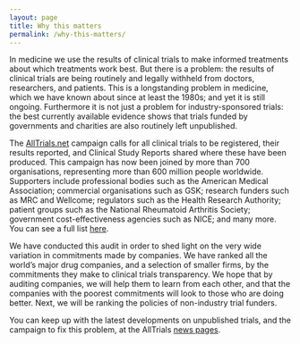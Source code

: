 ```yaml
---
layout: page
title: Why this matters
permalink: /why-this-matters/
---
```

In medicine we use the results of clinical trials to make informed treatments about which treatments work best. But there is a problem: the results of clinical trials are being routinely and legally withheld from doctors, researchers, and patients. This is a longstanding problem in medicine, which we have known about since at least the 1980s; and yet it is still ongoing. Furthermore it is not just a problem for industry-sponsored trials: the best currently available evidence shows that trials funded by governments and charities are also routinely left unpublished.

The [AllTrials.net](http://alltrials.net/) campaign calls for all clinical trials to be registered, their results reported, and Clinical Study Reports shared where these have been produced. This campaign has now been joined by more than 700 organisations, representing more than 600 million people worldwide. Supporters include professional bodies such as the American Medical Association;  commercial organisations such as GSK; research funders such as MRC and Wellcome; regulators such as the Health Research Authority; patient groups such as the National Rheumatoid Arthritis Society; government cost-effectiveness agencies such as NICE; and many more. You can see a full list [here](http://www.alltrials.net/supporters/).

We have conducted this audit in order to shed light on the very wide variation in commitments made by companies. We have ranked all the world’s major drug companies, and a selection of smaller firms, by the commitments they make to clinical trials transparency. We hope that by auditing companies, we will help them to learn from each other, and that the companies with the poorest commitments will look to those who are doing better. Next, we will be ranking the policies of non-industry trial funders.

You can keep up with the latest developments on unpublished trials, and the campaign to fix this problem, at the AllTrials [news pages](http://www.alltrials.net/category/news/).
